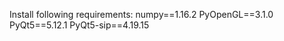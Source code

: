 Install following requirements:
  numpy==1.16.2
  PyOpenGL==3.1.0
  PyQt5==5.12.1
  PyQt5-sip==4.19.15
